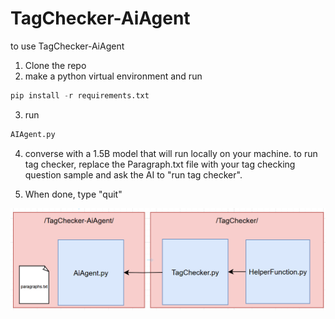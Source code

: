 # TagChecker-AiAgent

to use TagChecker-AiAgent
1. Clone the repo
2. make a python virtual environment and run 
```python
pip install -r requirements.txt
```
3. run
```python
AIAgent.py
```
4. converse with a 1.5B model that will run locally on your machine. to run tag checker, replace the Paragraph.txt file with your tag checking question sample and ask the AI to "run tag checker".

5. When done, type "quit"

![Alt text](TagChecker/block_diagram.jpeg)
